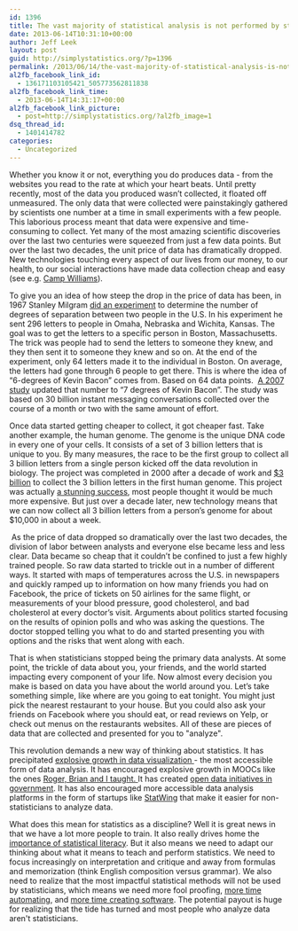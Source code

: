 ```yaml
---
id: 1396
title: The vast majority of statistical analysis is not performed by statisticians
date: 2013-06-14T10:31:10+00:00
author: Jeff Leek
layout: post
guid: http://simplystatistics.org/?p=1396
permalink: /2013/06/14/the-vast-majority-of-statistical-analysis-is-not-performed-by-statisticians/
al2fb_facebook_link_id:
  - 136171103105421_505773562811838
al2fb_facebook_link_time:
  - 2013-06-14T14:31:17+00:00
al2fb_facebook_link_picture:
  - post=http://simplystatistics.org/?al2fb_image=1
dsq_thread_id:
  - 1401414782
categories:
  - Uncategorized
---
```

<p dir="ltr">
  Whether you know it or not, everything you do produces data - from the websites you read to the rate at which your heart beats. Until pretty recently, most of the data you produced wasn’t collected, it floated off unmeasured. The only data that were collected were painstakingly gathered by scientists one number at a time in small experiments with a few people. This laborious process meant that data were expensive and time-consuming to collect. Yet many of the most amazing scientific discoveries over the last two centuries were squeezed from just a few data points. But over the last two decades, the unit price of data has dramatically dropped. New technologies touching every aspect of our lives from our money, to our health, to our social interactions have made data collection cheap and easy (see e.g. <a href="http://en.wikipedia.org/wiki/Camp_Williams">Camp Williams</a>).
</p>

<p dir="ltr">
  To give you an idea of how steep the drop in the price of data has been, in 1967 Stanley Milgram <a href="http://en.wikipedia.org/wiki/Small_world_phenomenon">did an experiment</a> to determine the number of degrees of separation between two people in the U.S. In his experiment he sent 296 letters to people in Omaha, Nebraska and Wichita, Kansas. The goal was to get the letters to a specific person in Boston, Massachusetts. The trick was people had to send the letters to someone they knew, and they then sent it to someone they knew and so on. At the end of the experiment, only 64 letters made it to the individual in Boston. On average, the letters had gone through 6 people to get there. This is where the idea of “6-degrees of Kevin Bacon” comes from. Based on 64 data points.  <a href="http://research.microsoft.com/en-us/um/people/horvitz/Messenger_graph_www.htm">A 2007 study</a> updated that number to “7 degrees of Kevin Bacon”. The study was based on 30 billion instant messaging conversations collected over the course of a month or two with the same amount of effort.
</p>

<p dir="ltr">
  Once data started getting cheaper to collect, it got cheaper fast. Take another example, the human genome. The genome is the unique DNA code in every one of your cells. It consists of a set of 3 billion letters that is unique to you. By many measures, the race to be the first group to collect all 3 billion letters from a single person kicked off the data revolution in biology. The project was completed in 2000 after a decade of work and <a href="http://www.genome.gov/11006943">$3 billion</a> to collect the 3 billion letters in the first human genome. This project was actually <a href="http://www.nature.com/news/economic-return-from-human-genome-project-grows-1.13187">a stunning success</a>, most people thought it would be much more expensive. But just over a decade later, new technology means that we can now collect all 3 billion letters from a person’s genome for about $10,000 in about a week.
</p>

 As the price of data dropped so dramatically over the last two decades, the division of labor between analysts and everyone else became less and less clear. Data became so cheap that it couldn’t be confined to just a few highly trained people. So raw data started to trickle out in a number of different ways. It started with maps of temperatures across the U.S. in newspapers and quickly ramped up to information on how many friends you had on Facebook, the price of tickets on 50 airlines for the same flight, or measurements of your blood pressure, good cholesterol, and bad cholesterol at every doctor’s visit. Arguments about politics started focusing on the results of opinion polls and who was asking the questions. The doctor stopped telling you what to do and started presenting you with options and the risks that went along with each.

<p dir="ltr">
  That is when statisticians stopped being the primary data analysts. At some point, the trickle of data about you, your friends, and the world started impacting every component of your life. Now almost every decision you make is based on data you have about the world around you. Let’s take something simple, like where are you going to eat tonight. You might just pick the nearest restaurant to your house. But you could also ask your friends on Facebook where you should eat, or read reviews on Yelp, or check out menus on the restaurants websites. All of these are pieces of data that are collected and presented for you to "analyze".
</p>

<p dir="ltr">
  This revolution demands a new way of thinking about statistics. It has precipitated <a href="http://flowingdata.com/">explosive growth in data visualization </a>- the most accessible form of data analysis. It has encouraged explosive growth in MOOCs like the ones <a href="http://simplystatistics.org/courses/">Roger, Brian and I taught. </a>It has created <a href="https://data.baltimorecity.gov/">open data initiatives in government</a>. It has also encouraged more accessible data analysis platforms in the form of startups like <a href="https://www.statwing.com/">StatWing</a> that make it easier for non-statisticians to analyze data.
</p>

<p dir="ltr">
  What does this mean for statistics as a discipline? Well it is great news in that we have a lot more people to train. It also really drives home the <a href="http://simplystatistics.org/tag/statistical-literacy/">importance of statistical literacy</a>. But it also means we need to adapt our thinking about what it means to teach and perform statistics. We need to focus increasingly on interpretation and critique and away from formulas and memorization (think English composition versus grammar). We also need to realize that the most impactful statistical methods will not be used by statisticians, which means we need more fool proofing, <a href="http://simplystatistics.org/2012/08/27/a-deterministic-statistical-machine/">more time automating</a>, and <a href="http://simplystatistics.org/2013/01/23/statisticians-and-computer-scientists-if-there-is-no-code-there-is-no-paper/">more time creating software</a>. The potential payout is huge for realizing that the tide has turned and most people who analyze data aren't statisticians.
</p>

<p dir="ltr">